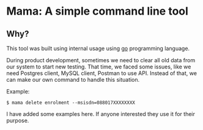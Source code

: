 # Mama: A simple command line tool

## Why?
This tool was built using internal usage using [go](https://golang.org/) programming language.

During product development, sometimes we need to clear all old data from our system to start new testing. That time, we faced some issues, like we need Postgres client, MySQL client, Postman to use API. Instead of that, we can make our own command to handle this situation.

Example:
```
$ mama delete enrolment --msisdn=088017XXXXXXXX
```

I have added some examples here. If anyone interested they use it for their purpose.


